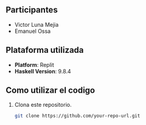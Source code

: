 

## Participantes

-  Victor Luna Mejia
-  Emanuel Ossa


## Plataforma utilizada

- **Platform**: Replit
- **Haskell Version**: 9.8.4

## Como utilizar el codigo

1. Clona este repositorio.
   ```bash
   git clone https://github.com/your-repo-url.git
